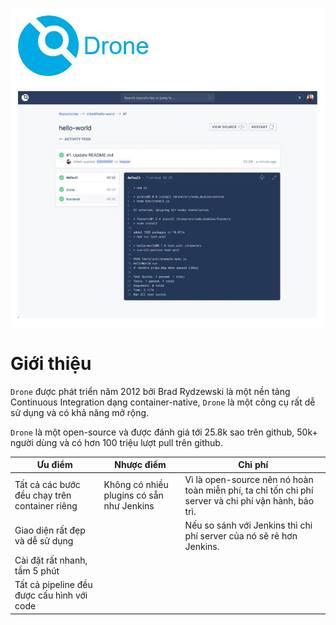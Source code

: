![[cicd-drone-presend.jpg]](https://github.com/phucbone/vault/blob/master/imgs/imgs-cicd/imgs-ci/imgs-drone/cicd-drone-presend.jpg)

# Giới thiệu

`Drone` được phát triển năm 2012 bởi Brad Rydzewski là một nền tảng Continuous Integration dạng container-native, `Drone` là một công cụ rất dễ sử dụng và có khả năng mở rộng.

`Drone` là một open-source và được đánh giá tới 25.8k sao trên github, 50k+ người dùng và có hơn 100 triệu lượt pull trên github.

Ưu điểm|Nhược điểm|Chi phí
---|---|---
Tất cả các bước đều chạy trên container riêng|Không có nhiều plugins có sẵn như Jenkins|Vì là open-source nên nó hoàn toàn miễn phí, ta chỉ tốn chi phí server và chi phí vận hành, bảo trì.
Giao diện rất đẹp và dễ sử dụng ||Nếu so sánh với Jenkins thì chi phí server của nó sẽ rẻ hơn Jenkins.
Cài đặt rất nhanh, tầm 5 phút|
Tất cả pipeline đều được cấu hình với code|
